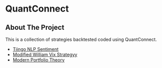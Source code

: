 # QuantConnect
 
<!-- ABOUT THE PROJECT -->
## About The Project
This is a collection of strategies backtested coded using QuantConnect.

- [Tiingo NLP Sentiment](https://github.com/jinwei-ang/QuantConnect/tree/main/Tiingo%20NLP%20Sentiment)
- [Modified William Vix Strategyy](https://github.com/jinwei-ang/QuantConnect-Strategy-Backtest/tree/main/Modified%20William%20Vix%20Strategy)
- [Modern Portfolio Theory](https://github.com/jinwei-ang/QuantConnect/blob/main/Modern%20Portfolio%20Theory/README.md)

